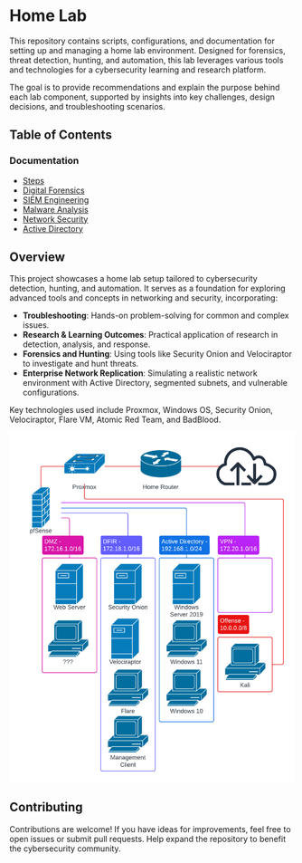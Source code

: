 # **Home Lab**  

This repository contains scripts, configurations, and documentation for setting up and managing a home lab environment. Designed for forensics, threat detection, hunting, and automation, this lab leverages various tools and technologies for a cybersecurity learning and research platform.  

The goal is to provide recommendations and explain the purpose behind each lab component, supported by insights into key challenges, design decisions, and troubleshooting scenarios.  

## **Table of Contents**  

### **Documentation**  
- [Steps](Documentation/steps.md)  
- [Digital Forensics](Documentation/digital_forensics.md)  
- [SIEM Engineering](Documentation/siem_engineering.md)  
- [Malware Analysis](Documentation/malware_analysis.md)  
- [Network Security](Documentation/network_security.md)  
- [Active Directory](Documentation/active_directory.md)  

## **Overview**  

This project showcases a home lab setup tailored to cybersecurity detection, hunting, and automation. It serves as a foundation for exploring advanced tools and concepts in networking and security, incorporating:  
- **Troubleshooting**: Hands-on problem-solving for common and complex issues.  
- **Research & Learning Outcomes**: Practical application of research in detection, analysis, and response.  
- **Forensics and Hunting**: Using tools like Security Onion and Velociraptor to investigate and hunt threats.  
- **Enterprise Network Replication**: Simulating a realistic network environment with Active Directory, segmented subnets, and vulnerable configurations.  

Key technologies used include Proxmox, Windows OS, Security Onion, Velociraptor, Flare VM, Atomic Red Team, and BadBlood.  

![Network Diagram](Documentation/images/home_lab_network.png)  

## **Contributing**  

Contributions are welcome! If you have ideas for improvements, feel free to open issues or submit pull requests. Help expand the repository to benefit the cybersecurity community.  
